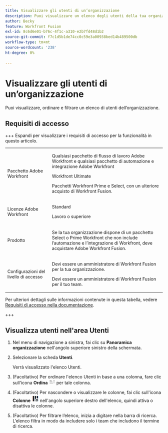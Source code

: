 ```yaml
---
title: Visualizzare gli utenti di un’organizzazione
description: Puoi visualizzare un elenco degli utenti della tua organizzazione
author: Becky
feature: Workfront Fusion
exl-id: 8c6d6e01-b76c-4f1c-a310-e2b7fd48d1b2
source-git-commit: f7c1d5b1de74cc0c59e3a00938bed14b489500db
workflow-type: tm+mt
source-wordcount: '238'
ht-degree: 0%

---
```


# Visualizzare gli utenti di un’organizzazione

Puoi visualizzare, ordinare e filtrare un elenco di utenti dell’organizzazione.

## Requisiti di accesso

+++ Espandi per visualizzare i requisiti di accesso per la funzionalità in questo articolo.

<table style="table-layout:auto">
 <col> 
 <col> 
 <tbody> 
  <tr> 
   <td role="rowheader">Pacchetto Adobe Workfront</td> 
   <td> <p>Qualsiasi pacchetto di flusso di lavoro Adobe Workfront e qualsiasi pacchetto di automazione e integrazione Adobe Workfront</p><p>Workfront Ultimate</p><p>Pacchetti Workfront Prime e Select, con un ulteriore acquisto di Workfront Fusion.</p> </td> 
  </tr> 
  <tr data-mc-conditions=""> 
   <td role="rowheader">Licenze Adobe Workfront</td> 
   <td> <p>Standard</p><p>Lavoro o superiore</p> </td> 
  </tr> 
  <tr> 
   <td role="rowheader">Prodotto</td> 
   <td>
   <p>Se la tua organizzazione dispone di un pacchetto Select o Prime Workfront che non include l’automazione e l’integrazione di Workfront, deve acquistare Adobe Workfront Fusion.</li></ul>
   </td> 
  </tr>
  <tr data-mc-conditions=""> 
   <td role="rowheader">Configurazioni del livello di accesso</td> 
   <td> 
     <p>Devi essere un amministratore di Workfront Fusion per la tua organizzazione.</p>
     <p>Devi essere un amministratore di Workfront Fusion per il tuo team.</p>
   </td> 
  </tr> 
 </tbody> 
</table>

Per ulteriori dettagli sulle informazioni contenute in questa tabella, vedere [Requisiti di accesso nella documentazione](/help/workfront-fusion/references/licenses-and-roles/access-level-requirements-in-documentation.md).

+++

## Visualizza utenti nell&#39;area Utenti

1. Nel menu di navigazione a sinistra, fai clic su **Panoramica organizzazione** nell&#39;angolo superiore sinistro della schermata.
1. Selezionare la scheda **Utenti**.

   Verrà visualizzato l&#39;elenco Utenti.

1. (Facoltativo) Per ordinare l&#39;elenco Utenti in base a una colonna, fare clic sull&#39;icona **Ordina** ![Ordina icona](assets/sort-icon.png) per tale colonna.
1. (Facoltativo) Per nascondere o visualizzare le colonne, fai clic sull&#39;icona **Colonne** ![Icona Colonne](assets/columns-icon.png) nell&#39;angolo superiore destro dell&#39;elenco, quindi attiva o disattiva le colonne.
1. (Facoltativo) Per filtrare l’elenco, inizia a digitare nella barra di ricerca. L’elenco filtra in modo da includere solo i team che includono il termine di ricerca.
